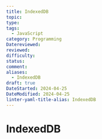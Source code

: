 ```yaml
---
title: IndexedDB
topic: 
type: 
tags:
  - JavaScript
category: Programming
Datereviewed: 
reviewed: 
difficulty: 
status: 
comment: 
aliases:
  - IndexedDB
draft: true
DateStarted: 2024-04-25
DateModified: 2024-04-25
linter-yaml-title-alias: IndexedDB
---
```

# IndexedDB